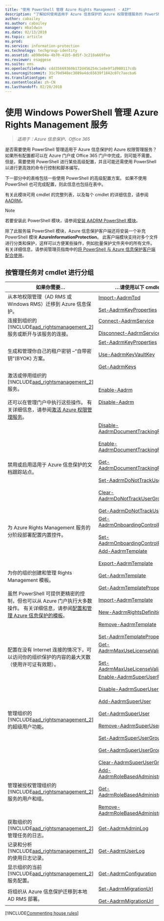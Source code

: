 ```yaml
---
title: "使用 PowerShell 管理 Azure Rights Management - AIP"
description: "了解如何使用适用于 Azure 信息保护的 Azure 权限管理服务的 PowerShell 模块 (AADRM) 为组织管理此服务。"
author: cabailey
ms.author: cabailey
manager: mbaldwin
ms.date: 02/13/2018
ms.topic: article
ms.prod: 
ms.service: information-protection
ms.technology: techgroup-identity
ms.assetid: a890e04a-4b70-41b5-8d5f-3c210a669faa
ms.reviewer: esaggese
ms.suite: ems
ms.openlocfilehash: cdd35669360b172d456254c1e8e9f1d980117cdb
ms.sourcegitcommit: 31c79d948ec3089a4dc65639f1842c07c7aecba6
ms.translationtype: HT
ms.contentlocale: zh-CN
ms.lasthandoff: 02/20/2018
---
```

# <a name="administering-the-azure-rights-management-service-by-using-windows-powershell"></a>使用 Windows PowerShell 管理 Azure Rights Management 服务

>*适用于：Azure 信息保护、Office 365*

是否需要使用 PowerShell 管理适用于 Azure 信息保护的 Azure 权限管理服务？ 如果所有配置都可以在 Azure 门户或 Office 365 门户中完成，则可能不需要。 但是，需要使用 PowerShell 进行某些高级配置，并且可能还需使用 PowerShell 以进行更高效的命令行控制和脚本编写。

下一部分中的表格包括一些使用 PowerShell 的高级配置方案。 如果不使用 PowerShell 也可完成配置，则此信息也包括在表中。

有关此模块可用 cmdlet 的完整列表，以及每个 cmdlet 的详细信息，请参阅 [AADRM](/powershell/module/aadrm/?view=azureipps#aadrm)。

> [!NOTE]
> 若要安装此 PowerShell 模块，请参阅[安装 AADRM PowerShell 模块](install-powershell.md)。

除了此服务端 PowerShell 模块，Azure 信息保护客户端还将安装一个补充 PowerShell 模块 **AzureInformationProtection**。 此客户端模块支持对多个文件进行分类和保护，这样可以方便某些操作，例如批量保护文件夹中的所有文件。 有关详细信息，请参阅管理员指南中的[将 PowerShell 与 Azure 信息保护客户端配合使用](../rms-client/client-admin-guide-powershell.md)。

## <a name="cmdlets-grouped-by-administration-task"></a>按管理任务对 cmdlet 进行分组

|如果你需要…|…请使用以下 cmdlet|
|-------------------|------------------------------|
|从本地权限管理（AD RMS 或 Windows RMS）迁移到 Azure 信息保护。|[Import-AadrmTpd](/powershell/aadrm/vlatest/import-aadrmtpd)<br /><br />[Set-AadrmKeyProperties](/powershell/module/aadrm/set-aadrmkeyproperties)|
|连接到组织的[!INCLUDE[aad_rightsmanagement_2](../includes/aad_rightsmanagement_2_md.md)]服务或断开与该服务的连接。|[Connect-AadrmService](/powershell/aadrm/vlatest/connect-aadrmservice)<br /><br />[Disconnect-AadrmService](/powershell/aadrm/vlatest/disconnect-aadrmservice)|
|生成和管理你自己的租户密钥 –“自带密钥”(BYOK) 方案。|[Set-AadrmKeyProperties](/powershell/module/aadrm/set-aadrmkeyproperties)<br /><br />[Use-AadrmKeyVaultKey](/powershell/aadrm/vlatest/use-aadrmkeyvaultkey)<br /><br />[Get-AadrmKeys](/powershell/aadrm/vlatest/get-aadrmkeys)|
|激活或停用组织的[!INCLUDE[aad_rightsmanagement_2](../includes/aad_rightsmanagement_2_md.md)]服务。<br /><br />还可以在管理门户中执行这些操作。 有关详细信息，请参阅[激活 Azure 权限管理服务](activate-service.md)。|[Enable-Aadrm](/powershell/aadrm/vlatest/enable-aadrm)<br /><br />[Disable-Aadrm](/powershell/aadrm/vlatest/disable-aadrm)|
|禁用或启用适用于 Azure 信息保护的文档跟踪站点。|[Disable-AadrmDocumentTrackingFeature](/powershell/aadrm/vlatest/disable-aadrmdocumenttrackingfeature)<br /><br />[Enable-AadrmDocumentTrackingFeature](/powershell/aadrm/vlatest/enable-aadrmdocumenttrackingfeature)<br /><br />[Get-AadrmDocumentTrackingFeature](/powershell/aadrm/vlatest/get-aadrmdocumenttrackingfeature)<br /><br />[Set-AadrmDoNotTrackUserGroup](/powershell/module/aadrm/set-aadrmdonottrackusergroup)<br /><br />[Clear-AadrmDoNotTrackUserGroup](/powershell/module/aadrm/Clear-AadrmDoNotTrackUserGroup)<br /><br />[Get-AadrmDoNotTrackUserGroup](/powershell/module/aadrm/get-AadrmDoNotTrackUserGroup)|
|为 Azure Rights Management 服务的分阶段部署配置内置控件。|[Get-AadrmOnboardingControlPolicy](/powershell/aadrm/vlatest/get-aadrmonboardingcontrolpolicy)<br /><br />[Set-AadrmOnboardingControlPolicy](/powershell/aadrm/vlatest/set-aadrmonboardingcontrolpolicy)|
|为你的组织创建和管理 Rights Management 模板。<br /><br />虽然 PowerShell 可提供更精密的控制，但也可以从 Azure 门户执行大多数操作。 有关详细信息，请参阅[配置和管理 Azure 信息保护的模板](configure-policy-templates.md)。|[Add-AadrmTemplate](/powershell/aadrm/vlatest/add-aadrmtemplate)<br /><br />[Export-AadrmTemplate](/powershell/aadrm/vlatest/export-aadrmtemplate)<br /><br />[Get-AadrmTemplate](/powershell/aadrm/vlatest/get-aadrmtemplate)<br /><br />[Get-AadrmTemplateProperty](/powershell/aadrm/vlatest/get-aadrmtemplateproperty)<br /><br />[Import-AadrmTemplate](/powershell/aadrm/vlatest/import-aadrmtemplate)<br /><br />[New-AadrmRightsDefinition](/powershell/aadrm/vlatest/new-aadrmrightsdefinition)<br /><br />[Remove-AadrmTemplate](/powershell/aadrm/vlatest/remove-aadrmtemplate)<br /><br />[Set-AadrmTemplateProperty](/powershell/aadrm/vlatest/set-aadrmtemplateproperty)|
|配置在没有 Internet 连接的情况下，可以访问你的组织保护的内容的最大天数（使用许可证有效期）。|[Get-AadrmMaxUseLicenseValidityTime](/powershell/aadrm/vlatest/get-aadrmmaxuselicensevaliditytime)<br /><br />[Set-AadrmMaxUseLicenseValidityTime](/powershell/aadrm/vlatest/set-aadrmmaxuselicensevaliditytime)|
|管理组织的[!INCLUDE[aad_rightsmanagement_2](../includes/aad_rightsmanagement_2_md.md)]的超级用户功能。|[Enable-AadrmSuperUserFeature](/powershell/aadrm/vlatest/enable-aadrmsuperuserfeature)<br /><br />[Disable-AadrmSuperUserFeature](/powershell/aadrm/vlatest/disable-aadrmsuperuserfeature)<br /><br />[Add-AadrmSuperUser](/powershell/aadrm/vlatest/add-aadrmsuperuser)<br /><br />[Get-AadrmSuperUser](/powershell/aadrm/vlatest/get-aadrmsuperuser)<br /><br />[Remove-AadrmSuperUser](/powershell/aadrm/vlatest/remove-aadrmsuperuser)<br /><br />[Set-AadrmSuperUserGroup](/powershell/aadrm/vlatest/set-aadrmsuperusergroup)<br /><br />[Get-AadrmSuperUserGroup](/powershell/aadrm/vlatest/get-aadrmsuperusergroup)<br /><br />[Clear-AadrmSuperUserGroup](/powershell/aadrm/vlatest/clear-aadrmsuperusergroup)|
|管理被授权管理组织的[!INCLUDE[aad_rightsmanagement_2](../includes/aad_rightsmanagement_2_md.md)]服务的用户和组。|[Add-AadrmRoleBasedAdministrator](/powershell/aadrm/vlatest/add-aadrmrolebasedadministrator)<br /><br />[Get-AadrmRoleBasedAdministrator](/powershell/aadrm/vlatest/get-aadrmrolebasedadministrator)<br /><br />[Remove-AadrmRoleBasedAdministrator](/powershell/aadrm/vlatest/remove-aadrmrolebasedadministrator)|
|获取组织的[!INCLUDE[aad_rightsmanagement_2](../includes/aad_rightsmanagement_2_md.md)]管理任务的日志。|[Get-AadrmAdminLog](https://msdn.microsoft.com/library/azure/dn629430.aspx)|
|记录和分析[!INCLUDE[aad_rightsmanagement_2](../includes/aad_rightsmanagement_2_md.md)]的使用日志记录。|[Get-AadrmUserLog](/powershell/aadrm/vlatest/get-aadrmuserlog)|
|显示组织的当前[!INCLUDE[aad_rightsmanagement_2](../includes/aad_rightsmanagement_2_md.md)]服务配置。|[Get-AadrmConfiguration](/powershell/aadrm/vlatest/get-aadrmconfiguration)|
|将组织从 Azure 信息保护迁移到本地 AD RMS 部署。|[Set-AadrmMigrationUrl](/powershell/aadrm/vlatest/set-aadrmmigrationurl)<br /><br />[Get-AadrmMigrationUrl](/powershell/aadrm/vlatest/get-aadrmmigrationurl)|

[!INCLUDE[Commenting house rules](../includes/houserules.md)]
